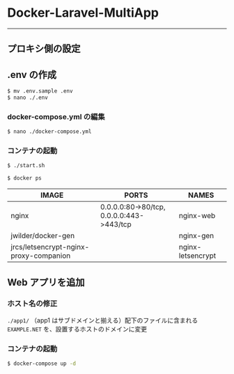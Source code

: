 # Docker-Laravel-MultiApp

---

## プロキシ側の設定

## .env の作成

```sh
$ mv .env.sample .env
$ nano ./.env
```

### docker-compose.yml の編集

```sh
$ nano ./docker-compose.yml
```

### コンテナの起動

```sh
$ ./start.sh
```

```sh
$ docker ps
```

| IMAGE                                  | PORTS                                    | NAMES             |
| -------------------------------------- | ---------------------------------------- | ----------------- |
| nginx                                  | 0.0.0.0:80->80/tcp, 0.0.0.0:443->443/tcp | nginx-web         |
| jwilder/docker-gen                     |                                          | nginx-gen         |
| jrcs/letsencrypt-nginx-proxy-companion |                                          | nginx-letsencrypt |

## Web アプリを追加

### ホスト名の修正

`./app1/` （app1 はサブドメインと揃える）配下のファイルに含まれる `EXAMPLE.NET` を、設置するホストのドメインに変更

### コンテナの起動

```sh
$ docker-compose up -d
```
